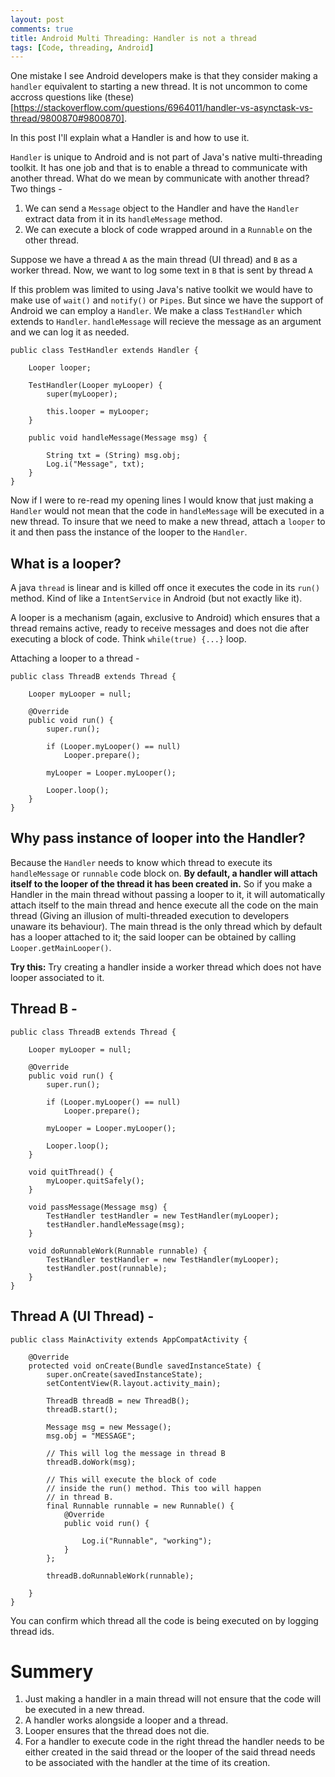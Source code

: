 ```yaml
---
layout: post
comments: true
title: Android Multi Threading: Handler is not a thread
tags: [Code, threading, Android]
---
```


One mistake I see Android developers make is that they consider making a `handler` equivalent to starting a new thread. It is not uncommon to come accross questions like (these)[https://stackoverflow.com/questions/6964011/handler-vs-asynctask-vs-thread/9800870#9800870]. 

In this post I'll explain what a Handler is and how to use it.

`Handler` is unique to Android and is not part of Java's native multi-threading toolkit. It has one job and that is to enable a thread to communicate with another thread. What do we mean by communicate with another thread? Two things - 

1. We can send a `Message` object to the Handler and have the `Handler` extract data from it in its `handleMessage` method.
2. We can execute a block of code wrapped around in a `Runnable` on the other thread.

Suppose we have a thread `A` as the main thread (UI thread) and `B` as a worker thread. Now, we want to log some text in `B` that is sent by thread `A`

If this problem was limited to using Java's native toolkit we would have to make use of `wait()` and `notify()` or `Pipes`. But since we have the support of Android we can employ a `Handler`. We make a class `TestHandler` which extends to `Handler`. `handleMessage` will recieve the message as an argument and we can log it as needed.

    public class TestHandler extends Handler {

        Looper looper;

        TestHandler(Looper myLooper) {
            super(myLooper);

            this.looper = myLooper;
        }

        public void handleMessage(Message msg) {

            String txt = (String) msg.obj;
            Log.i("Message", txt);
        }
    }

Now if I were to re-read my opening lines I would know that just making a `Handler` would not mean that the code in `handleMessage` will be executed in a new thread. To insure that we need to make a new thread, attach a `looper` to it and then pass the instance of the looper to the `Handler`.

## What is a looper?

A java `thread` is linear and is killed off once it executes the code in its `run()` method. Kind of like a `IntentService` in Android (but not exactly like it).

A looper is a mechanism (again, exclusive to Android) which ensures that a thread remains active, ready to receive messages and does not die after executing a block of code. Think `while(true) {...}` loop.

Attaching a looper to a thread - 

    public class ThreadB extends Thread {

        Looper myLooper = null;

        @Override
        public void run() {
            super.run();

            if (Looper.myLooper() == null)
                Looper.prepare();

            myLooper = Looper.myLooper();

            Looper.loop();
        }
    }

## Why pass instance of looper into the Handler?

Because the `Handler` needs to know which thread to execute its `handleMessage` or `runnable` code block on. **By default, a handler will attach itself to the looper of the thread it has been created in.** So if you make a Handler in the main thread without passing a looper to it, it will automatically attach itself to the main thread and hence execute all the code on the main thread (Giving an illusion of multi-threaded execution to developers unaware its behaviour). The main thread is the only thread which by default has a looper attached to it; the said looper can be obtained by calling `Looper.getMainLooper()`.

**Try this:** Try creating a handler inside a worker thread which does not have looper associated to it.

## Thread B -

    public class ThreadB extends Thread {

        Looper myLooper = null;

        @Override
        public void run() {
            super.run();

            if (Looper.myLooper() == null)
                Looper.prepare();

            myLooper = Looper.myLooper();

            Looper.loop();
        }

        void quitThread() {
            myLooper.quitSafely();
        }

        void passMessage(Message msg) {
            TestHandler testHandler = new TestHandler(myLooper);
            testHandler.handleMessage(msg);
        }

        void doRunnableWork(Runnable runnable) {
            TestHandler testHandler = new TestHandler(myLooper);
            testHandler.post(runnable);
        }
    }

## Thread A (UI Thread) -

    public class MainActivity extends AppCompatActivity {

        @Override
        protected void onCreate(Bundle savedInstanceState) {
            super.onCreate(savedInstanceState);
            setContentView(R.layout.activity_main);

            ThreadB threadB = new ThreadB();
            threadB.start();

            Message msg = new Message();
            msg.obj = "MESSAGE";

            // This will log the message in thread B
            threadB.doWork(msg); 

            // This will execute the block of code 
            // inside the run() method. This too will happen
            // in thread B.
            final Runnable runnable = new Runnable() {
                @Override
                public void run() {

                    Log.i("Runnable", "working");
                }
            };

            threadB.doRunnableWork(runnable);

        }
    }

You can confirm which thread all the code is being executed on by logging thread ids.

# Summery

1. Just making a handler in a main thread will not ensure that the code will be executed in a new thread.
2. A handler works alongside a looper and a thread. 
3. Looper ensures that the thread does not die. 
4. For a handler to execute code in the right thread the handler needs to be either created in the said thread or the looper of the said thread needs to be associated with the handler at the time of its creation.









    
